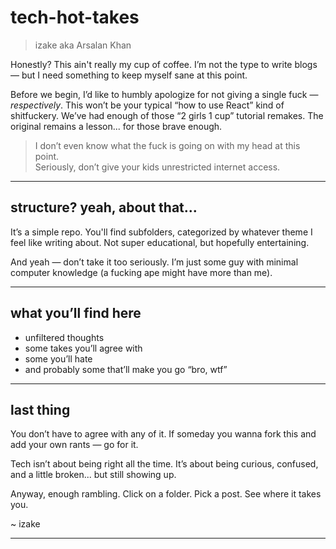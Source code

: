 # tech-hot-takes

> izake aka Arsalan Khan

Honestly? This ain't really my cup of coffee. I’m not the type to write blogs — but I need something to keep myself sane at this point.

Before we begin, I’d like to humbly apologize for not giving a single fuck — *respectively*. This won’t be your typical “how to use React” kind of shitfuckery. We’ve had enough of those “2 girls 1 cup” tutorial remakes. The original remains a lesson... for those brave enough.

> I don’t even know what the fuck is going on with my head at this point.  
> Seriously, don’t give your kids unrestricted internet access.

---

## structure? yeah, about that...

It’s a simple repo. You'll find subfolders, categorized by whatever theme I feel like writing about. Not super educational, but hopefully entertaining.

And yeah — don’t take it too seriously. I’m just some guy with minimal computer knowledge (a fucking ape might have more than me).

---

## what you’ll find here

- unfiltered thoughts  
- some takes you’ll agree with  
- some you’ll hate  
- and probably some that’ll make you go “bro, wtf”

---

## last thing

You don’t have to agree with any of it. If someday you wanna fork this and add your own rants — go for it.

Tech isn’t about being right all the time. It’s about being curious, confused, and a little broken... but still showing up.

Anyway, enough rambling. Click on a folder. Pick a post. See where it takes you.

~ izake

--------------

